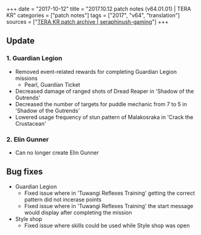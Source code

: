 +++
date = "2017-10-12"
title = "2017.10.12 patch notes (v64.01.01) | TERA KR"
categories = ["patch notes"]
tags = ["2017", "v64", "translation"]
sources = ["[TERA KR patch archive | seraphinush-gaming](/ko/patch/2017/v64-01-01)"]
+++

## Update

### **1.** Guardian Legion
- Removed event-related rewards for completing Guardian Legion missions
  - Pearl, Guardian Ticket
- Decreased damage of ranged shots of Dread Reaper in 'Shadow of the Gutrends'
- Decreased the number of targets for puddle mechanic from 7 to 5 in 'Shadow of the Gutrends'
- Lowered usage frequency of stun pattern of Malakosraka in 'Crack the Crustacean'

### **2.** Elin Gunner
- Can no longer create Elin Gunner

## Bug fixes

- Guardian Legion
  - Fixed issue where in 'Tuwangi Reflexes Training' getting the correct pattern did not incerase points
  - Fixed issue where in 'Tuwangi Reflexes Training' the start message would display after completing the mission
- Style shop
  - Fixed issue where skills could be used while Style shop was open
